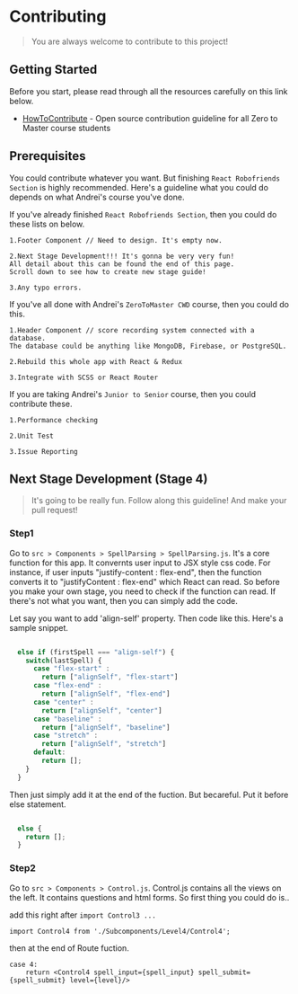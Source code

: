 # Contributing
> You are always welcome to contribute to this project!

## Getting Started

Before you start, please read through all the resources carefully on this link below.

* [HowToContribute](https://github.com/zero-to-mastery/start-here-guidelines) - Open source contribution guideline for all Zero to Master course students

## Prerequisites

You could contribute whatever you want. But finishing `React Robofriends Section` is highly recommended. Here's a guideline what you could do depends on what Andrei's course you've done. 

If you've already finished `React Robofriends Section`, then you could do these lists on below.

```
1.Footer Component // Need to design. It's empty now.

2.Next Stage Development!!! It's gonna be very very fun! 
All detail about this can be found the end of this page. 
Scroll down to see how to create new stage guide!

3.Any typo errors.

```

If you've all done with Andrei's `ZeroToMaster CWD` course, then you could do this.

```
1.Header Component // score recording system connected with a database. 
The database could be anything like MongoDB, Firebase, or PostgreSQL. 

2.Rebuild this whole app with React & Redux

3.Integrate with SCSS or React Router
```

If you are taking Andrei's `Junior to Senior` course, then you could contribute these.

```
1.Performance checking

2.Unit Test

3.Issue Reporting
```

## Next Stage Development (Stage 4)
> It's going to be really fun. Follow along this guideline! And make your pull request!

### Step1

Go to `src > Components > SpellParsing > SpellParsing.js`. It's a core function for this app. It convernts user input to JSX style css code. For instance, if user inputs "justify-content : flex-end", then the function converts it to "justifyContent : flex-end" which React can read. So before you make your own stage, you need to check if the function can read. If there's not what you want, then you can simply add the code.

Let say you want to add 'align-self' property. Then code like this. Here's a sample snippet. 

```javascript

  else if (firstSpell === "align-self") {
    switch(lastSpell) {
      case "flex-start" :
        return ["alignSelf", "flex-start"]
      case "flex-end" :
        return ["alignSelf", "flex-end"]
      case "center" :
        return ["alignSelf", "center"]
      case "baseline" :
        return ["alignSelf", "baseline"]
      case "stretch" :
        return ["alignSelf", "stretch"]
      default:
        return [];
    }
  }

```

Then just simply add it at the end of the fuction. But becareful. Put it before else statement.

```javascript

  else {
    return [];
  }

```

### Step2

Go to `src > Components > Control.js`. Control.js contains all the views on the left. It contains questions and html forms. So first thing you could do is..

add this right after `import Control3 ... `
```
import Control4 from './Subcomponents/Level4/Control4';
```
then at the end of Route fuction.
```
case 4:
	return <Control4 spell_input={spell_input} spell_submit={spell_submit} level={level}/>
```
